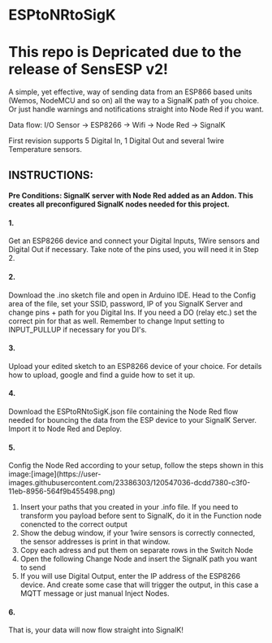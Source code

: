 # ESPtoNRtoSigK
# This repo is Depricated due to the release of SensESP v2! 


A simple, yet effective, way of sending data from an ESP866 based units (Wemos, NodeMCU and so on) all the way to a SignalK path of you choice. Or just handle warnings and notifications straight into Node Red if you want.

Data flow: I/O Sensor -> ESP8266 -> Wifi -> Node Red -> SignalK

First revision supports 5 Digital In, 1 Digital Out and several 1wire Temperature sensors.

<h2>INSTRUCTIONS:</h2>
<h4>Pre Conditions: SignalK server with Node Red added as an Addon. This creates all preconfigured SignalK nodes needed for this project.

<h4>1.</h4>
Get an ESP8266 device and connect your Digital Inputs, 1Wire sensors and Digital Out if necessary. Take note of the pins used, you will need it in Step 2.
<h4>2.</h4>
Download the .ino sketch file and open in Arduino IDE. Head to the Config area of the file, set your SSID, password, IP of you SignalK Server and change pins + path for you Digital Ins. If you need a DO (relay etc.) set the correct pin for that as well. Remember to change Input setting to INPUT_PULLUP if necessary for you DI's.
<h4>3.</h4>
Upload your edited sketch to an ESP8266 device of your choice. For details how to upload, google and find a guide how to set it up.
<h4>4.</h4>
Download the ESPtoRNtoSigK.json file containing the Node Red flow needed for bouncing the data from the ESP device to your SignalK Server. Import it to Node Red and Deploy.
<h4>5.</h4>
Config the Node Red according to your setup, follow the steps shown in this image:[image](https://user-images.githubusercontent.com/23386303/120547036-dcdd7380-c3f0-11eb-8956-564f9b455498.png)


  1. Insert your paths that you created in your .info file. If you need to transform you payload before sent to SignalK, do it in the Function node conencted to the correct output
  2. Show the debug window, if your 1wire sensors is correctly connected, the sensor addresses is print in that window.
  3. Copy each adress and put them on separate rows in the Switch Node
  4. Open the following Change Node and insert the SignalK path you want to send
  5. If you will use Digital Output, enter the IP address of the ESP8266 device. And create some case that will trigger the output, in this case a MQTT message or just manual Inject Nodes.
<h4>6.</h4>
That is, your data will now flow straight into SignalK!
